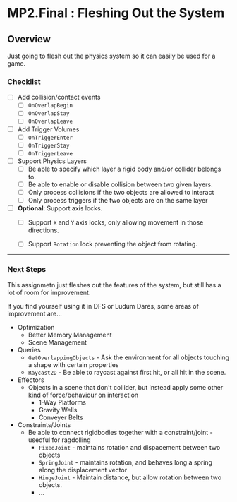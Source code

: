 MP2.Final : Fleshing Out the System
======

## Overview
Just going to flesh out the physics system so it can easily be used for a game.


### Checklist 

- [ ] Add collision/contact events
    - [ ] `OnOverlapBegin`
    - [ ] `OnOverlapStay`
    - [ ] `OnOverlapLeave`

- [ ] Add Trigger Volumes
    - [ ] `OnTriggerEnter`
    - [ ] `OnTriggerStay`
    - [ ] `OnTriggerLeave`

- [ ] Support Physics Layers
    - [ ] Be able to specify which layer a rigid body and/or collider belongs to.
    - [ ] Be able to enable or disable collision between two given layers.
    - [ ] Only process collisions if the two objects are allowed to interact
    - [ ] Only process triggers if the two objects are on the same layer

- [ ] **Optional**: Support axis locks.
    - [ ] Support `X` and `Y` axis locks, only allowing movement in those directions.
    - [ ] Support `Rotation` lock preventing the object from rotating. 


------


### Next Steps
This assignmetn just fleshes out the features of the system, but still has a lot of room for improvement.

If you find yourself using it in DFS or Ludum Dares, some areas of improvement are...
- Optimization 
  - Better Memory Management
  - Scene Management
- Queries
  - `GetOverlappingObjects` - Ask the environment for all objects touching a shape with certain properties
  - `Raycast2D` - Be able to raycast against first hit, or all hit in the scene.
- Effectors
  - Objects in a scene that don't collider, but instead apply some other kind of force/behaviour on interaction
    - 1-Way Platforms
    - Gravity Wells
    - Conveyer Belts
- Constraints/Joints
  - Be able to connect rigidbodies together with a constraint/joint - usedful for ragdolling
    - `FixedJoint` - maintains rotation and dispacement between two objects
    - `SpringJoint` - maintains rotation, and behaves long a spring along the displacement vector
    - `HingeJoint` - Maintain distance, but allow rotation between two objects.
    - ...


